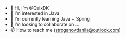 - 👋 Hi, I’m @QuixDK
- 👀 I’m interested in Java
- 🌱 I’m currently learning Java + Spring
- 💞️ I’m looking to collaborate on ...
- 📫 How to reach me (stroganovdanila@outlook.com)

<!---
QuixDK/QuixDK is a ✨ special ✨ repository because its `README.md` (this file) appears on your GitHub profile.
You can click the Preview link to take a look at your changes.
--->
